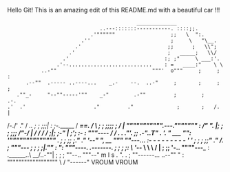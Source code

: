 Hello Git!
This is an amazing edit of this README.md with a beautiful car !!!

                                              _____________
                                  ..---:::::::-----------. ::::;;.
                               .'""""""                  ;;   \  ":.
                            .''                          ;     \   "\__.
                          .'                            ;;      ;   \\";
                        .'                              ;   _____;   \\/
                      .'                               :; ;"     \ ___:'.
                    .'--...........................    : =   ____:"    \ \
               ..-""                               """'  o"""     ;     ; :
          .--""  .----- ..----...    _.-    --.  ..-"     ;       ;     ; ;
       .""_-     "--""-----'""    _-"        .-""         ;        ;    .-.
    .'  .'                      ."         ."              ;       ;   /. |
   /-./'                      ."          /           _..  ;       ;   ;;;|
  :  ;-.______               /       _________==.    /_  \ ;       ;   ;;;;
  ;  / |      """"""""""".---."""""""          :    /" ". |;       ; _; ;;;
 /"-/  |                /   /                  /   /     ;|;      ;-" | ;';
:-  :   """----______  /   /              ____.   .  ."'. ;;   .-"..T"   .
'. "  ___            "":   '""""""""""""""    .   ; ;    ;; ;." ."   '--"
 ",   __ """  ""---... :- - - - - - - - - ' '  ; ;  ;    ;;"  ."
  /. ;  """---___                             ;  ; ;     ;|.""
 :  ":           """----.    .-------.       ;   ; ;     ;:
  \  '--__               \   \        \     /    | ;     ;;
   '-..   """"---___      :   .______..\ __/..-""|  ;   ; ;
       ""--..       """--"        m l s         .   ". . ;
             ""------...                  ..--""      " :
                        """"""""""""""""""    \        /
                                               "------"
VROUM VROUM
